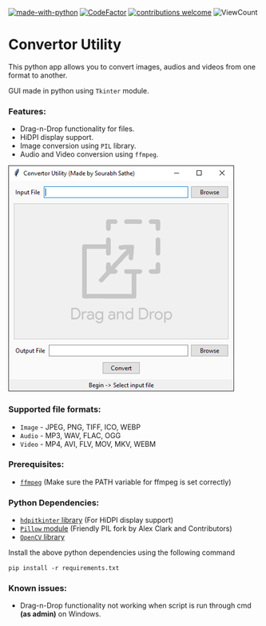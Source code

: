 [![made-with-python](https://img.shields.io/static/v1?label=Made%20with&message=Python&logo=python&labelColor=FFD745&color=3475A7)](https://www.python.org/)
[![CodeFactor](https://www.codefactor.io/repository/github/sourhub226/converter-utility-python/badge)](https://www.codefactor.io/repository/github/sourhub226/converter-utility-python)
[![contributions welcome](https://img.shields.io/badge/contributions-welcome-brightgreen.svg?style=flat)](https://github.com/sourhub226/converter-utility-python/issues)
![ViewCount](https://views.whatilearened.today/views/github/sourhub226/converter-utility-python.svg)

# Convertor Utility

This python app allows you to convert images, audios and videos from one format to another.

GUI made in python using `Tkinter` module.

### Features:

-   Drag-n-Drop functionality for files.
-   HiDPI display support.
-   Image conversion using `PIL` library.
-   Audio and Video conversion using `ffmpeg`.

![GUI](preview.PNG)

### Supported file formats:

-   `Image` - JPEG, PNG, TIFF, ICO, WEBP
-   `Audio` - MP3, WAV, FLAC, OGG
-   `Video` - MP4, AVI, FLV, MOV, MKV, WEBM

### Prerequisites:

-   [`ffmpeg`](https://ffmpeg.org/download.html) (Make sure the PATH variable for ffmpeg is set correctly)

### Python Dependencies:

-   [`hdpitkinter` library](https://pypi.org/project/hdpitkinter/) (For HiDPI display support)
-   [`Pillow` module](https://pypi.org/project/Pillow/) (Friendly PIL fork by Alex Clark and Contributors)
-   [`OpenCV` library](https://pypi.org/project/opencv-python/)

Install the above python dependencies using the following command

    pip install -r requirements.txt

### Known issues:

-   Drag-n-Drop functionality not working when script is run through cmd **(as admin)** on Windows.

